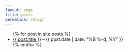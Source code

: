 ```yaml
---
layout: page
title: posts
permalink: /blog/
---
```

<ul>
  {% for post in site.posts %}
    <li>
      <a href="{{ post.url }}">{{ post.title }}</a> – {{ post.date | date: "%B %-d, %Y" }}
    </li>
  {% endfor %}
</ul>
